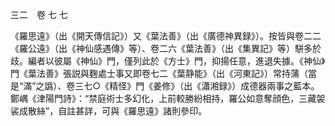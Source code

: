 三二　卷 七 七

《羅思遠》（出《開天傳信記》）又《葉法善》（出《廣德神異録》）。按皆與卷二二《羅公遠》（出《神仙感遇傳》等）、卷二六《葉法善》（出《集異記》等）駢多於歧。編者以彼屬《神仙》門，僅列此於《方士》門，抑揚任意，進退失據。《神仙》門《葉法善》張説與麴處士事又即卷七二《葉静能》（出《河東記》）常持蒲（當是“滿”之譌）、卷三七○《精怪》門《姜修》（出《瀟湘録》）成德器兩事之藍本。鄭嵎《津陽門詩》：“禁庭術士多幻化，上前較勝紛相持，羅公如意奪顔色，三藏袈裟成散絲”，自註甚詳，可與《羅思遠》諸則參印。